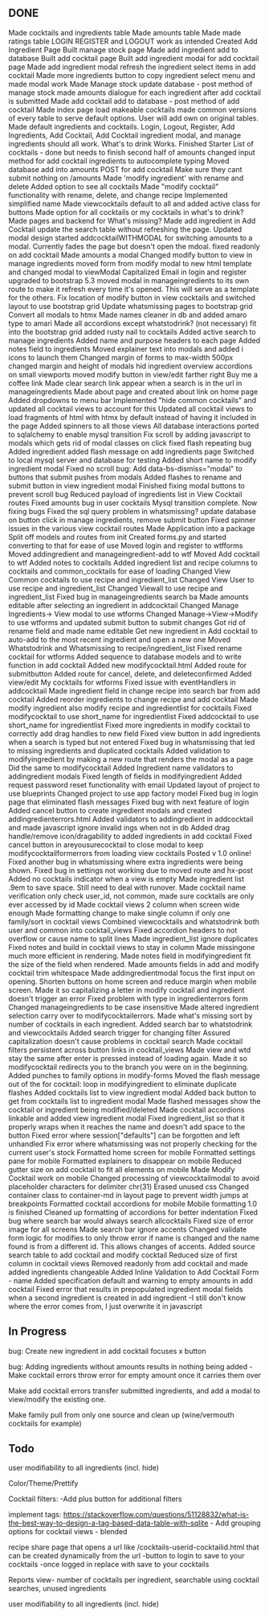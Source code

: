 ## DONE

Made cocktails and ingredients table
Made amounts table
Made made ratings table
LOGIN REGISTER and LOGOUT work as intended
Created Add Ingredient Page
Built manage stock page
Made add ingredient add to database
Built add cocktail page
Built add ingredient modal for add cocktail page
Made add ingredient modal refresh the ingredient select items in add cocktail
Made more ingredients button to copy ingredient select menu and made modal work
Made Manage stock update database - post method of manage stock
made amounts dialogue for each ingredient after add cocktail is submitted
Made add cocktail add to database - post method of add cocktail
Made index page load makeable cocktails
made common versions of every table to serve default options. User will add own on original tables.
Made default ingredients and cocktails.
Login, Logout, Register, Add Ingredients, Add Cocktail, Add Cocktail ingredient modal, and manage ingredients should all work. What's to drink Works.
Finished Starter List of cocktails - done but needs to finish second half of amounts
changed input method for add cocktail ingredients to autocomplete typing
Moved database add into amounts POST for add cocktail
Make sure they cant submit nothing on /amounts
Made 'modify ingredient' with rename and delete
Added option to see all cocktails
Made "modify cocktail" functionality with rename, delete, and change recipe
Implemented simplified name
Made viewcocktails default to all and added active class for buttons
Made option for all cocktails or my cocktails in what's to drink?
Made pages and backend for What's missing?
Made add ingredient in Add Cocktail update the search table without refreshing the page.
Updated modal design
started addcocktailWITHMODAL for switching amounts to a modal. Currently fades the page but doesn't open the mdoal.
fixed readonly on add cocktail
Made amounts a modal
Changed modify button to view in manage ingredients
moved form from modify modal to new html template and changed modal to viewModal
Capitalized Email in login and register
upgraded to bootstrap 5.3
moved modal in manageingredients to its own route to make it refresh every time it's opened. This will serve as a template for the others.
Fix location of modify button in view cocktails and switched layout to use bootstrap grid
Update whatsmissing pages to bootstrap grid
Convert all modals to htmx
Made names cleaner in db and added amaro type to amari
Made all accordions except whatstodrink? (not necessary) fit into the bootstrap grid
added rusty nail to cocktails
Added active search to manage ingredients
Added name and purpose headers to each page
Added notes field to ingredients
Moved explainer text into modals and added i icons to launch them
Changed margin of forms to max-width 500px
changed margin and height of modals
hid ingredient overview accordions on small viewports
moved modify button in view/edit farther right
Buy me a coffee link
Made clear search link appear when a search is in the url in manageingredients
Made about page and created about link on home page
Added dropdowns to menu bar
Implemented "hide common cocktails" and updated all cocktail views to account for this
Updated all cocktail views to load fragments of html with htmx by default instead of having it included in the page
Added spinners to all those views
All database interactions ported to sqlalchemy to enable mysql transition
Fix scroll by adding javascript to modals which gets rid of modal classes on click
fixed flash repeating bug
Added ingredient added flash message on add ingredients page
Switched to local mysql server and database for testing
Added short name to modify ingredient modal
Fixed no scroll bug: Add data-bs-dismiss="modal" to buttons that submit pushes from modals
Added flashes to rename and submit button in view ingredient modal
Finished fixing modal buttons to prevent scroll bug
Reduced payload of ingredients list in View Cocktail routes
Fixed amounts bug in user cocktails
Mysql transition complete. Now fixing bugs
Fixed the sql query problem in whatsmissing?
update database on button click in manage ingredients, remove submit button
Fixed spinner issues in the various view cocktail routes
Made Application into a package
Split off models and routes from init
Created forms.py and started converting to that for ease of use
Moved login and register to wtfforms
Moved addingredient and manageingredient-add to wtf
Moved Add cocktail to wtf
Added notes to cocktails
Added ingredient list and recipe columns to cocktails and common_cocktails for ease of loading
Changed View Common cocktails to use recipe and ingredient_list
Changed View User to use recipe and ingredient_list
Changed Viewall to use recipe and ingredient_list
Fixed bug in manageingredients search ba
Made amounts editable after selecting an ingredient in addcocktail
Changed Manage Ingredients-> View modal to use wtforms
Changed Manage->View->Modify to use wtforms and updated submit button to submit changes
Got rid of rename field and made name editable
Get new ingredient in Add cocktail to auto-add to the most recent ingredient and open a new one
Moved Whatstodrink and Whatsmissing to recipe/ingredient_list
Fixed rename cocktail for wtforms
Added sequence to database models and to write function in add cocktail
Added new modifycocktail.html
Added route for submitbutton
Added route for cancel, delete, and deleteconfirmed
Added view/edit My cocktails for wtforms
Fixed issue with eventHandlers in addcocktail
Made ingredient field in change recipe into search bar from add cocktail
Added reorder ingredients to change recipe and add cocktail
Made modify ingredient also modify recipe and ingredientlist for cocktails
Fixed modifycocktail to use short_name for ingredientlist
Fixed addcocktail to use short_name for ingredientlist
Fixed more ingredients in modify cocktail to correctly add drag handles to new field
Fixed view button in add ingredients when a search is typed but not entered
Fixed bug in whatsmissing that led to missing ingredients and duplicated cocktails
Added validation to modifyingredient by making a new route that renders the modal as a page
Did the same to modifycocktail
Added Ingredient name validators to addingredient modals
Fixed length of fields in modifyingredient
Added request password reset functionality with email
Updated layout of project to use blueprints
Changed project to use app factory model
Fixed bug in login page that eliminated flash messages
Fixed bug with next feature of login
Added cancel button to create ingredient modals and created addingredienterrors.html
Added validators to addingredient in addcocktail and made javascript ignore invalid ings when not in db
Added drag handle/remove icon/dragability to added ingredients in add cocktail
Fixed cancel button in areyousurecocktail to close modal to keep modifycocktailformerrors from loading view cocktails
Posted v 1.0 online!
Fixed another bug in whatsmissing where extra ingredients were being shown.
Fixed bug in settings not working due to moved route and hx-post
Added no cocktails indicator when a view is empty
Made ingredient list .9em to save space. Still need to deal with runover.
Made cocktail name verification only check user_id, not common, made sure cocktails are only ever accessed by id
Made cocktail views 2 column when screen wide enough
Made formatting change to make single column if only one family/sort in cocktail views
Combined viewcocktails and whatstodrink both user and common into cocktail_views
Fixed accordion headers to not overflow or cause name to split lines
Made ingredient_list ignore duplicates
Fixed notes and build in cocktail views to stay in column
Made missingone much more efficient in rendering.
Made notes field in modifyingredient fit the size of the field when rendered.
Made amounts fields in add and modify cocktail trim whitespace
Made addingredientmodal focus the first input on opening.
Shorten buttons on home screen and reduce margin when mobile screen.
Made it so capitalizing a letter in modify cocktail and ingredient doesn't trigger an error
Fixed problem with type in ingredienterrors form
Changed manageingredients to be case insensitive
Made altered ingredient selection carry over to modifycocktailerrors.
Made what's missing sort by number of cocktails in each ingredient.
Added search bar to whatstodrink and viewcocktails
Added search trigger for changing filter
Assured capitalization doesn't cause problems in cocktail search
Made cocktail filters persistent across button links in cocktail_views
Made view and wtd stay the same after enter is pressed instead of loading again.
Made it so modifycocktail redirects you to the branch you were on in the beginning.
Added punches to family options in modify-forms
Moved the flash message out of the for cocktail: loop in modifyingredient to eliminate duplicate flashes
Added cocktails list to view ingredient modal
Added back button to get from cocktails list to ingredient modal
Made flashed messages show the cocktail or ingredient being modified/deleted
Made cocktail accordions linkable and added view ingredient modal
Fixed ingredient_list so that it properly wraps when it reaches the name and doesn't add space to the button
Fixed error where session["defaults"] can be forgotten and left unhandled
Fix error where whatsmissing was not properly checking for the current user's stock
Formatted home screen for mobile
Formatted settings pane for mobile
Formatted explainers to disappear on mobile
Reduced gutter size on add cocktail to fit all elements on mobile
Made Modify Cocktail work on mobile
Changed processing of viewcocktailmodal to avoid placeholder characters for delimiter chr(31)
Erased unused css
Changed container class to container-md in layout page to prevent width jumps at breakpoints
Formatted cocktail accordions for mobile
Mobile formatting 1.0 is finished
Cleaned up formatting of accordions for better indentation
Fixed bug where search bar would always search allcocktails
Fixed size of error image for all screens
Made search bar ignore accents
Changed validate form logic for modifies to only throw error if name is changed and the name found is from a different id.
    This allows changes of accents.
Added source search table to add cocktail and modify cocktail
Reduced size of first column in cocktail views
Removed readonly from add cocktail and made added ingredients changeable
Added Inline Validation to Add Cocktail Form - name
Added specification default and warning to empty amounts in add cocktail
Fixed error that results in prepopulated ingredient modal fields when a second ingredient is created in add ingredient
    -I still don't know where the error comes from, I just overwrite it in javascript

## In Progress

bug: Create new ingredient in add cocktail focuses x button

bug: Adding ingredients without amounts results in nothing being added
    - Make cocktail errors throw error for empty amount once it carries them over

Make add cocktail errors transfer submitted ingredients, and add a modal to view/modify the existing one.

Make family pull from only one source and clean up (wine/vermouth cocktails for example)

## Todo 

user modifiability to all ingredients (incl. hide)

Color/Theme/Prettify

Cocktail filters:
    -Add plus button for additional filters

implement tags: https://stackoverflow.com/questions/51128832/what-is-the-best-way-to-design-a-tag-based-data-table-with-sqlite
    - Add grouping options for cocktail views
    - blended

recipe share page that opens a url like /cocktails-userid-cocktailid.html that can be created dynamically from the url
    -button to login to save to your cocktails
    -once logged in replace with save to your cocktails

Reports view- number of cocktails per ingredient, searchable using cocktail searches, unused ingredients

user modifiability to all ingredients (incl. hide)